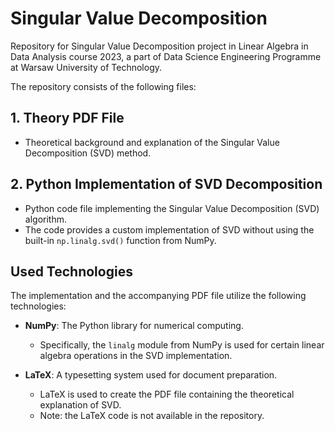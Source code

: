 # Singular Value Decomposition
Repository for Singular Value Decomposition project in Linear Algebra in Data Analysis course 2023, a part of Data Science Engineering Programme at Warsaw University of Technology.

The repository consists of the following files:

## 1. Theory PDF File
- Theoretical background and explanation of the Singular Value Decomposition (SVD) method.

## 2. Python Implementation of SVD Decomposition
- Python code file implementing the Singular Value Decomposition (SVD) algorithm.
- The code provides a custom implementation of SVD without using the built-in `np.linalg.svd()` function from NumPy.

## Used Technologies

The implementation and the accompanying PDF file utilize the following technologies:

- **NumPy**: The Python library for numerical computing.
  - Specifically, the `linalg` module from NumPy is used for certain linear algebra operations in the SVD implementation.

- **LaTeX**: A typesetting system used for document preparation.
  - LaTeX is used to create the PDF file containing the theoretical explanation of SVD.
  - Note: the LaTeX code is not available in the repository.


